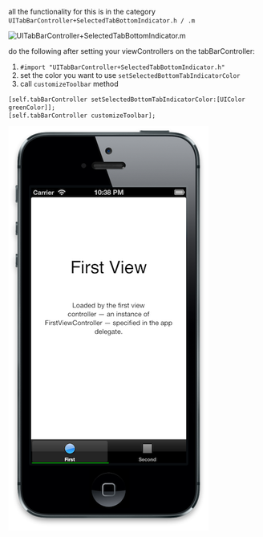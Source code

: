 
all the functionality for this is in the category ```UITabBarController+SelectedTabBottomIndicator.h / .m```

![UITabBarController+SelectedTabBottomIndicator.m](/TabTest/UITabBarController+SelectedTabBottomIndicator.m "UITabBarController+SelectedTabBottomIndicator.m")


do the following after setting your viewControllers on the tabBarController:

1. ```#import "UITabBarController+SelectedTabBottomIndicator.h"```
2. set the color you want to use ```setSelectedBottomTabIndicatorColor```
2. call ```customizeToolbar``` method


```
[self.tabBarController setSelectedBottomTabIndicatorColor:[UIColor greenColor]];
[self.tabBarController customizeToolbar];
```

![Screenshot](/screenshots/greenBottomIndicator.png "Example")
